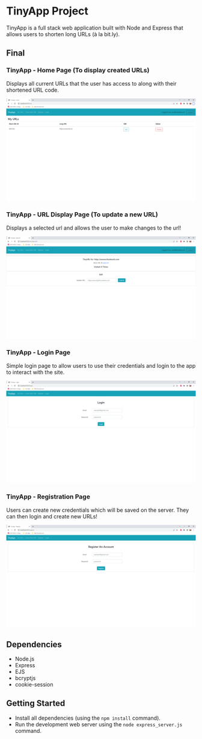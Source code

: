 # TinyApp Project

TinyApp is a full stack web application built with Node and Express that allows users to shorten long URLs (à la bit.ly).

## Final 

### TinyApp - Home Page (To display created URLs)

Displays all current URLs that the user has access to along with their shortened URL code.

!["Screenshot of home page (displaying created urls)!"](https://github.com/dburnham1212/tinyapp/blob/master/docs/TinyApp_URLS_Page.png)

### TinyApp - URL Display Page (To update a new URL)

Displays a selected url and allows the user to make changes to the url!

!["Screenshot of home page (displaying created urls)!"](https://github.com/dburnham1212/tinyapp/blob/master/docs/TinyApp_Individual_URL_Page.png)

### TinyApp - Login Page

Simple login page to allow users to use their credentials and login to the app to interact with the site.

!["Screenshot of login page!"](https://github.com/dburnham1212/tinyapp/blob/master/docs/TinuApp_Login_Page.png)

### TinyApp - Registration Page

Users can create new credentials which will be saved on the server. They can then login and create new URLs!

!["Screenshot of registration page!"](https://github.com/dburnham1212/tinyapp/blob/master/docs/TinuApp_Register_Page.png)



## Dependencies

- Node.js
- Express
- EJS
- bcryptjs
- cookie-session

## Getting Started

- Install all dependencies (using the `npm install` command).
- Run the development web server using the `node express_server.js` command.